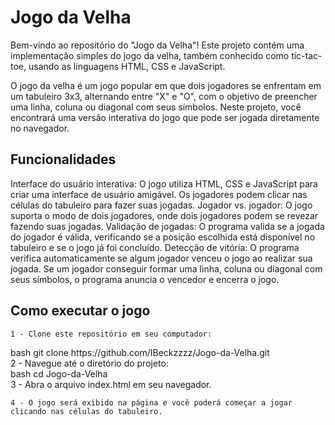 # Jogo da Velha


Bem-vindo ao repositório do "Jogo da Velha"! Este projeto contém uma implementação simples do jogo da velha, também conhecido como tic-tac-toe, usando as linguagens HTML, CSS e JavaScript.

O jogo da velha é um jogo popular em que dois jogadores se enfrentam em um tabuleiro 3x3, alternando entre "X" e "O", com o objetivo de preencher uma linha, coluna ou diagonal com seus símbolos. Neste projeto, você encontrará uma versão interativa do jogo que pode ser jogada diretamente no navegador.

## Funcionalidades


Interface do usuário interativa: O jogo utiliza HTML, CSS e JavaScript para criar uma interface de usuário amigável. Os jogadores podem clicar nas células do tabuleiro para fazer suas jogadas.
Jogador vs. jogador: O jogo suporta o modo de dois jogadores, onde dois jogadores podem se revezar fazendo suas jogadas.
Validação de jogadas: O programa valida se a jogada do jogador é válida, verificando se a posição escolhida está disponível no tabuleiro e se o jogo já foi concluído.
Detecção de vitória: O programa verifica automaticamente se algum jogador venceu o jogo ao realizar sua jogada. Se um jogador conseguir formar uma linha, coluna ou diagonal com seus símbolos, o programa anuncia o vencedor e encerra o jogo.


## Como executar o jogo


	1 - Clone este repositório em seu computador:
<div>
bash
git clone https://github.com/IBeckzzzz/Jogo-da-Velha.git 
</div>
	2 - Navegue até o diretório do projeto:
<div>
bash
cd Jogo-da-Velha 
	</div>
	3 - Abra o arquivo index.html em seu navegador.

	4 - O jogo será exibido na página e você poderá começar a jogar clicando nas células do tabuleiro.

